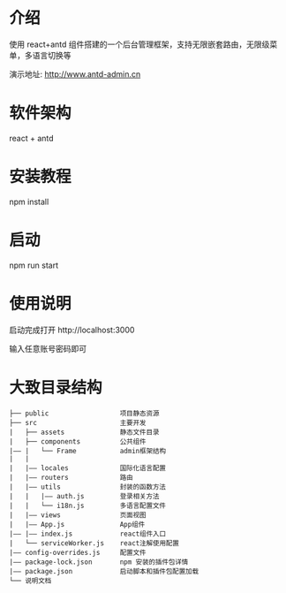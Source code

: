 # 介绍

使用 react+antd 组件搭建的一个后台管理框架，支持无限嵌套路由，无限级菜单，多语言切换等

演示地址: http://www.antd-admin.cn

# 软件架构

react + antd

# 安装教程

npm install

# 启动

npm run start

# 使用说明

启动完成打开 http://localhost:3000

输入任意账号密码即可

# 大致目录结构

```
├── public                  项目静态资源
├── src                     主要开发
|   ├── assets              静态文件目录
|   ├── components          公共组件
|—— |   └── Frame           admin框架结构
|   |
|   |—— locales             国际化语言配置
|   |—— routers             路由
|   |—— utils               封装的函数方法
|   |   |—— auth.js         登录相关方法
|   |   └── i18n.js         多语言配置文件
|   |—— views               页面视图
|   |—— App.js              App组件
|—— |—— index.js            react组件入口
|   └── serviceWorker.js    react注解使用配置
|—— config-overrides.js     配置文件
|—— package-lock.json       npm 安装的插件包详情
|—— package.json            启动脚本和插件包配置加载
└── 说明文档
```

